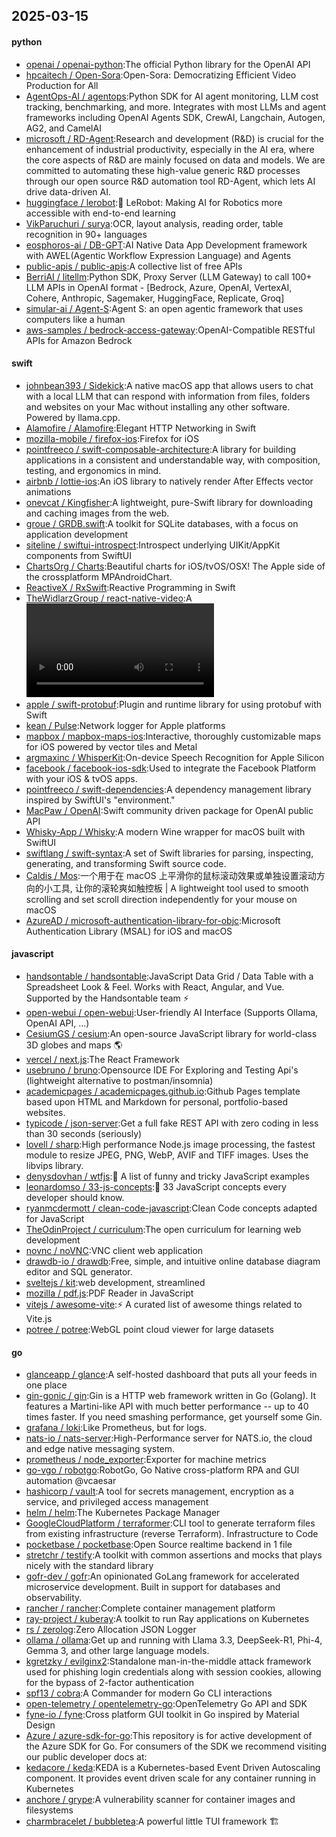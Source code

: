 ## 2025-03-15

#### python
* [openai / openai-python](https://github.com/openai/openai-python):The official Python library for the OpenAI API
* [hpcaitech / Open-Sora](https://github.com/hpcaitech/Open-Sora):Open-Sora: Democratizing Efficient Video Production for All
* [AgentOps-AI / agentops](https://github.com/AgentOps-AI/agentops):Python SDK for AI agent monitoring, LLM cost tracking, benchmarking, and more. Integrates with most LLMs and agent frameworks including OpenAI Agents SDK, CrewAI, Langchain, Autogen, AG2, and CamelAI
* [microsoft / RD-Agent](https://github.com/microsoft/RD-Agent):Research and development (R&D) is crucial for the enhancement of industrial productivity, especially in the AI era, where the core aspects of R&D are mainly focused on data and models. We are committed to automating these high-value generic R&D processes through our open source R&D automation tool RD-Agent, which lets AI drive data-driven AI.
* [huggingface / lerobot](https://github.com/huggingface/lerobot):🤗 LeRobot: Making AI for Robotics more accessible with end-to-end learning
* [VikParuchuri / surya](https://github.com/VikParuchuri/surya):OCR, layout analysis, reading order, table recognition in 90+ languages
* [eosphoros-ai / DB-GPT](https://github.com/eosphoros-ai/DB-GPT):AI Native Data App Development framework with AWEL(Agentic Workflow Expression Language) and Agents
* [public-apis / public-apis](https://github.com/public-apis/public-apis):A collective list of free APIs
* [BerriAI / litellm](https://github.com/BerriAI/litellm):Python SDK, Proxy Server (LLM Gateway) to call 100+ LLM APIs in OpenAI format - [Bedrock, Azure, OpenAI, VertexAI, Cohere, Anthropic, Sagemaker, HuggingFace, Replicate, Groq]
* [simular-ai / Agent-S](https://github.com/simular-ai/Agent-S):Agent S: an open agentic framework that uses computers like a human
* [aws-samples / bedrock-access-gateway](https://github.com/aws-samples/bedrock-access-gateway):OpenAI-Compatible RESTful APIs for Amazon Bedrock

#### swift
* [johnbean393 / Sidekick](https://github.com/johnbean393/Sidekick):A native macOS app that allows users to chat with a local LLM that can respond with information from files, folders and websites on your Mac without installing any other software. Powered by llama.cpp.
* [Alamofire / Alamofire](https://github.com/Alamofire/Alamofire):Elegant HTTP Networking in Swift
* [mozilla-mobile / firefox-ios](https://github.com/mozilla-mobile/firefox-ios):Firefox for iOS
* [pointfreeco / swift-composable-architecture](https://github.com/pointfreeco/swift-composable-architecture):A library for building applications in a consistent and understandable way, with composition, testing, and ergonomics in mind.
* [airbnb / lottie-ios](https://github.com/airbnb/lottie-ios):An iOS library to natively render After Effects vector animations
* [onevcat / Kingfisher](https://github.com/onevcat/Kingfisher):A lightweight, pure-Swift library for downloading and caching images from the web.
* [groue / GRDB.swift](https://github.com/groue/GRDB.swift):A toolkit for SQLite databases, with a focus on application development
* [siteline / swiftui-introspect](https://github.com/siteline/swiftui-introspect):Introspect underlying UIKit/AppKit components from SwiftUI
* [ChartsOrg / Charts](https://github.com/ChartsOrg/Charts):Beautiful charts for iOS/tvOS/OSX! The Apple side of the crossplatform MPAndroidChart.
* [ReactiveX / RxSwift](https://github.com/ReactiveX/RxSwift):Reactive Programming in Swift
* [TheWidlarzGroup / react-native-video](https://github.com/TheWidlarzGroup/react-native-video):A <Video /> component for react-native
* [apple / swift-protobuf](https://github.com/apple/swift-protobuf):Plugin and runtime library for using protobuf with Swift
* [kean / Pulse](https://github.com/kean/Pulse):Network logger for Apple platforms
* [mapbox / mapbox-maps-ios](https://github.com/mapbox/mapbox-maps-ios):Interactive, thoroughly customizable maps for iOS powered by vector tiles and Metal
* [argmaxinc / WhisperKit](https://github.com/argmaxinc/WhisperKit):On-device Speech Recognition for Apple Silicon
* [facebook / facebook-ios-sdk](https://github.com/facebook/facebook-ios-sdk):Used to integrate the Facebook Platform with your iOS & tvOS apps.
* [pointfreeco / swift-dependencies](https://github.com/pointfreeco/swift-dependencies):A dependency management library inspired by SwiftUI's "environment."
* [MacPaw / OpenAI](https://github.com/MacPaw/OpenAI):Swift community driven package for OpenAI public API
* [Whisky-App / Whisky](https://github.com/Whisky-App/Whisky):A modern Wine wrapper for macOS built with SwiftUI
* [swiftlang / swift-syntax](https://github.com/swiftlang/swift-syntax):A set of Swift libraries for parsing, inspecting, generating, and transforming Swift source code.
* [Caldis / Mos](https://github.com/Caldis/Mos):一个用于在 macOS 上平滑你的鼠标滚动效果或单独设置滚动方向的小工具, 让你的滚轮爽如触控板 | A lightweight tool used to smooth scrolling and set scroll direction independently for your mouse on macOS
* [AzureAD / microsoft-authentication-library-for-objc](https://github.com/AzureAD/microsoft-authentication-library-for-objc):Microsoft Authentication Library (MSAL) for iOS and macOS

#### javascript
* [handsontable / handsontable](https://github.com/handsontable/handsontable):JavaScript Data Grid / Data Table with a Spreadsheet Look & Feel. Works with React, Angular, and Vue. Supported by the Handsontable team ⚡
* [open-webui / open-webui](https://github.com/open-webui/open-webui):User-friendly AI Interface (Supports Ollama, OpenAI API, ...)
* [CesiumGS / cesium](https://github.com/CesiumGS/cesium):An open-source JavaScript library for world-class 3D globes and maps 🌎
* [vercel / next.js](https://github.com/vercel/next.js):The React Framework
* [usebruno / bruno](https://github.com/usebruno/bruno):Opensource IDE For Exploring and Testing Api's (lightweight alternative to postman/insomnia)
* [academicpages / academicpages.github.io](https://github.com/academicpages/academicpages.github.io):Github Pages template based upon HTML and Markdown for personal, portfolio-based websites.
* [typicode / json-server](https://github.com/typicode/json-server):Get a full fake REST API with zero coding in less than 30 seconds (seriously)
* [lovell / sharp](https://github.com/lovell/sharp):High performance Node.js image processing, the fastest module to resize JPEG, PNG, WebP, AVIF and TIFF images. Uses the libvips library.
* [denysdovhan / wtfjs](https://github.com/denysdovhan/wtfjs):🤪 A list of funny and tricky JavaScript examples
* [leonardomso / 33-js-concepts](https://github.com/leonardomso/33-js-concepts):📜 33 JavaScript concepts every developer should know.
* [ryanmcdermott / clean-code-javascript](https://github.com/ryanmcdermott/clean-code-javascript):Clean Code concepts adapted for JavaScript
* [TheOdinProject / curriculum](https://github.com/TheOdinProject/curriculum):The open curriculum for learning web development
* [novnc / noVNC](https://github.com/novnc/noVNC):VNC client web application
* [drawdb-io / drawdb](https://github.com/drawdb-io/drawdb):Free, simple, and intuitive online database diagram editor and SQL generator.
* [sveltejs / kit](https://github.com/sveltejs/kit):web development, streamlined
* [mozilla / pdf.js](https://github.com/mozilla/pdf.js):PDF Reader in JavaScript
* [vitejs / awesome-vite](https://github.com/vitejs/awesome-vite):⚡️ A curated list of awesome things related to Vite.js
* [potree / potree](https://github.com/potree/potree):WebGL point cloud viewer for large datasets

#### go
* [glanceapp / glance](https://github.com/glanceapp/glance):A self-hosted dashboard that puts all your feeds in one place
* [gin-gonic / gin](https://github.com/gin-gonic/gin):Gin is a HTTP web framework written in Go (Golang). It features a Martini-like API with much better performance -- up to 40 times faster. If you need smashing performance, get yourself some Gin.
* [grafana / loki](https://github.com/grafana/loki):Like Prometheus, but for logs.
* [nats-io / nats-server](https://github.com/nats-io/nats-server):High-Performance server for NATS.io, the cloud and edge native messaging system.
* [prometheus / node_exporter](https://github.com/prometheus/node_exporter):Exporter for machine metrics
* [go-vgo / robotgo](https://github.com/go-vgo/robotgo):RobotGo, Go Native cross-platform RPA and GUI automation @vcaesar
* [hashicorp / vault](https://github.com/hashicorp/vault):A tool for secrets management, encryption as a service, and privileged access management
* [helm / helm](https://github.com/helm/helm):The Kubernetes Package Manager
* [GoogleCloudPlatform / terraformer](https://github.com/GoogleCloudPlatform/terraformer):CLI tool to generate terraform files from existing infrastructure (reverse Terraform). Infrastructure to Code
* [pocketbase / pocketbase](https://github.com/pocketbase/pocketbase):Open Source realtime backend in 1 file
* [stretchr / testify](https://github.com/stretchr/testify):A toolkit with common assertions and mocks that plays nicely with the standard library
* [gofr-dev / gofr](https://github.com/gofr-dev/gofr):An opinionated GoLang framework for accelerated microservice development. Built in support for databases and observability.
* [rancher / rancher](https://github.com/rancher/rancher):Complete container management platform
* [ray-project / kuberay](https://github.com/ray-project/kuberay):A toolkit to run Ray applications on Kubernetes
* [rs / zerolog](https://github.com/rs/zerolog):Zero Allocation JSON Logger
* [ollama / ollama](https://github.com/ollama/ollama):Get up and running with Llama 3.3, DeepSeek-R1, Phi-4, Gemma 3, and other large language models.
* [kgretzky / evilginx2](https://github.com/kgretzky/evilginx2):Standalone man-in-the-middle attack framework used for phishing login credentials along with session cookies, allowing for the bypass of 2-factor authentication
* [spf13 / cobra](https://github.com/spf13/cobra):A Commander for modern Go CLI interactions
* [open-telemetry / opentelemetry-go](https://github.com/open-telemetry/opentelemetry-go):OpenTelemetry Go API and SDK
* [fyne-io / fyne](https://github.com/fyne-io/fyne):Cross platform GUI toolkit in Go inspired by Material Design
* [Azure / azure-sdk-for-go](https://github.com/Azure/azure-sdk-for-go):This repository is for active development of the Azure SDK for Go. For consumers of the SDK we recommend visiting our public developer docs at:
* [kedacore / keda](https://github.com/kedacore/keda):KEDA is a Kubernetes-based Event Driven Autoscaling component. It provides event driven scale for any container running in Kubernetes
* [anchore / grype](https://github.com/anchore/grype):A vulnerability scanner for container images and filesystems
* [charmbracelet / bubbletea](https://github.com/charmbracelet/bubbletea):A powerful little TUI framework 🏗
